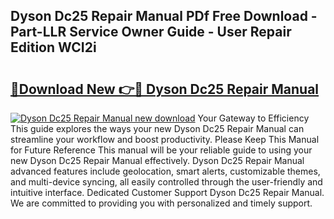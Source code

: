 ## Dyson Dc25 Repair Manual PDf Free Download - Part-LLR Service Owner Guide - User Repair Edition WCI2i

# <h2><a href="http://bc44602.oget.top/?id=Dyson+Dc25+Repair+Manual">🔗Download New 👉🔴 Dyson Dc25 Repair Manual</a></h2>

[![Dyson Dc25 Repair Manual new download](https://i.imgur.com/5g1atiW.png)](http://bc44602.oget.top/?id=Dyson+Dc25+Repair+Manual)
Your Gateway to Efficiency This guide explores the ways your new Dyson Dc25 Repair Manual can streamline your workflow and boost productivity. Please Keep This Manual for Future Reference This manual will be your reliable guide to using your new Dyson Dc25 Repair Manual effectively. Dyson Dc25 Repair Manual advanced features include geolocation, smart alerts, customizable themes, and multi-device syncing, all easily controlled through the user-friendly and intuitive interface. Dedicated Customer Support Dyson Dc25 Repair Manual. We are committed to providing you with personalized and timely support.
